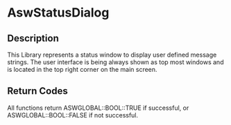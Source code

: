 # AswStatusDialog

## Description

This Library represents a status window to display user defined message strings. The user interface is being always shown as top most windows and is located in the top right corner on the main screen.

## Return Codes

All functions return ASWGLOBAL::BOOL::TRUE if successful, or ASWGLOBAL::BOOL::FALSE if not successful.

&#x20;
